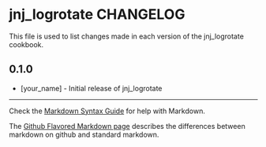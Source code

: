 # jnj_logrotate CHANGELOG

This file is used to list changes made in each version of the jnj_logrotate cookbook.

## 0.1.0
- [your_name] - Initial release of jnj_logrotate

- - -
Check the [Markdown Syntax Guide](http://daringfireball.net/projects/markdown/syntax) for help with Markdown.

The [Github Flavored Markdown page](http://github.github.com/github-flavored-markdown/) describes the differences between markdown on github and standard markdown.
